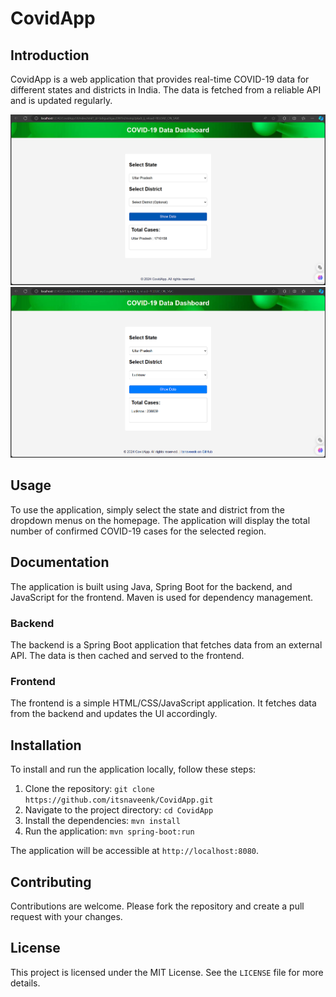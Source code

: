 # CovidApp

## Introduction

CovidApp is a web application that provides real-time COVID-19 data for different states and districts in India. The data is fetched from a reliable API and is updated regularly.

![img.png](docs/img.png)
![img_1.png](docs/img1.png)

## Usage

To use the application, simply select the state and district from the dropdown menus on the homepage. The application will display the total number of confirmed COVID-19 cases for the selected region.


## Documentation

The application is built using Java, Spring Boot for the backend, and JavaScript for the frontend. Maven is used for dependency management.

### Backend

The backend is a Spring Boot application that fetches data from an external API. The data is then cached and served to the frontend.

### Frontend

The frontend is a simple HTML/CSS/JavaScript application. It fetches data from the backend and updates the UI accordingly.


## Installation

To install and run the application locally, follow these steps:

1. Clone the repository: `git clone https://github.com/itsnaveenk/CovidApp.git`
2. Navigate to the project directory: `cd CovidApp`
3. Install the dependencies: `mvn install`
4. Run the application: `mvn spring-boot:run`

The application will be accessible at `http://localhost:8080`.


## Contributing

Contributions are welcome. Please fork the repository and create a pull request with your changes.


## License

This project is licensed under the MIT License. See the `LICENSE` file for more details.